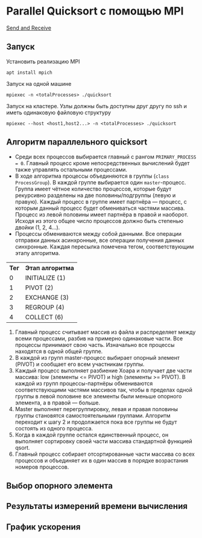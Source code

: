 # Parallel Quicksort с помощью MPI

[Send and Receive](https://mpitutorial.com/tutorials/mpi-send-and-receive/)

## Запуск
Установить реализацию MPI

`apt install mpich`

Запуск на одной машине

`mpiexec -n <totalProcesses> ./quicksort`

Запуск на кластере. Узлы должны быть доступны друг другу по ssh
и иметь одинаковую файловую структуру

`mpiexec --host <host1,host2...> -n <totalProcesses> ./quicksort`

## Алгоритм параллельного quicksort

* Среди всех процессов выбирается главный с рангом `PRIMARY_PROCESS = 0`. Главный
процесс кроме непосредственных вычислений будет также управлять остальными
процессами.
* В ходе алгоритма процессы объединяются в группы (`class ProcessGroup`).
В каждой группе выбирается один `master`-процесс. Группа имеет чётное количество
процессов, которые будут рекурсивно разделены на две половины/подгруппы (левую и
правую). Каждый процесс в группе имеет партнёра — процесс, с которым данный процесс
будет обмениваться частями массива. Процесс из левой половины имеет партнёра в
правой и наоборот. Исходя из этого общее число процессов должно быть степенью
двойки (1, 2, 4...).
* Процессы обмениваются между собой данными. Все операции отправки данных
асинхронные, все операции получения данных синхронные. Каждая пересылка помечена
тегом, соответствующим этапу алгоритма.
<table>
    <tr><th>Тег</th><th>Этап алгоритма</th></tr>
    <tr><td>0</td><td>INITIALIZE (1)</td></tr>
    <tr><td>1</td><td>PIVOT (2)</td></tr>
    <tr><td>2</td><td>EXCHANGE (3)</td></tr>
    <tr><td>3</td><td>REGROUP (4)</td></tr>
    <tr><td>4</td><td>COLLECT (6)</td></tr>
</table>

1. Главный процесс считывает массив из файла и распределяет между всеми процессами,
разбив на примерно одинаковые части. Все процессы принимают свою часть. Изначально
все процессы находятся в одной общей группе.
1. В каждой из групп master-процесс выбирает опорный элемент (PIVOT) и сообщает его
всем участникам группы.
1. Каждый процесс выполняет разбиение Хоара и получает две части массива:
low (элементы <= PIVOT) и high (элементы >= PIVOT). В каждой из групп
процессы-партнёры обмениваются соответствующими частями массивов так, чтобы
в пределах одной группы в левой половине все элементы были меньше опорного
элемента, а в правой — больше.
1. Master выполняет перегруппировку, левая и правая половины группы становятся
самостоятельными группами. Алгоритм переходит к шагу 2 и продолжается пока все
группы не будут состоять из одного процесса.
1. Когда в каждой группе остался единственный процесс, он выполняет сортировку
своей части массива стандартной функцией qsort.
1. Главный процесс собирает отсортированные части массива со всех процессов
и объединяет их в один массив в порядке возрастания номеров процессов.

## Выбор опорного элемента

## Результаты измерений времени вычисления

## График ускорения

